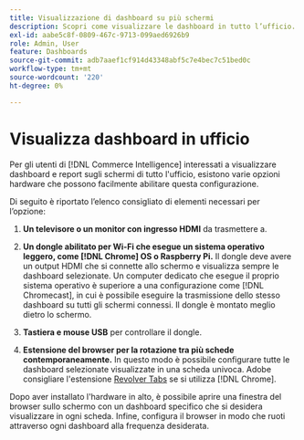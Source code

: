 ```yaml
---
title: Visualizzazione di dashboard su più schermi
description: Scopri come visualizzare le dashboard in tutto l’ufficio.
exl-id: aabe5c8f-0809-467c-9713-099aed6926b9
role: Admin, User
feature: Dashboards
source-git-commit: adb7aaef1cf914d43348abf5c7e4bec7c51bed0c
workflow-type: tm+mt
source-wordcount: '220'
ht-degree: 0%

---
```


# Visualizza dashboard in ufficio

Per gli utenti di [!DNL Commerce Intelligence] interessati a visualizzare dashboard e report sugli schermi di tutto l&#39;ufficio, esistono varie opzioni hardware che possono facilmente abilitare questa configurazione.

Di seguito è riportato l’elenco consigliato di elementi necessari per l’opzione:

1. **Un televisore o un monitor con ingresso HDMI** da trasmettere a.

1. **Un dongle abilitato per Wi-Fi che esegue un sistema operativo leggero, come [!DNL Chrome] OS o Raspberry Pi.** Il dongle deve avere un output HDMI che si connette allo schermo e visualizza sempre le dashboard selezionate. Un computer dedicato che esegue il proprio sistema operativo è superiore a una configurazione come [!DNL Chromecast], in cui è possibile eseguire la trasmissione dello stesso dashboard su tutti gli schermi connessi. Il dongle è montato meglio dietro lo schermo.

1. **Tastiera e mouse USB** per controllare il dongle.

1. **Estensione del browser per la rotazione tra più schede contemporaneamente.** In questo modo è possibile configurare tutte le dashboard selezionate visualizzate in una scheda univoca. Adobe consigliare l&#39;estensione [Revolver Tabs](https://chrome.google.com/webstore/detail/revolver-tabs/dlknooajieciikpedpldejhhijacnbda?hl=en) se si utilizza [!DNL Chrome].

Dopo aver installato l&#39;hardware in alto, è possibile aprire una finestra del browser sullo schermo con un dashboard specifico che si desidera visualizzare in ogni scheda. Infine, configura il browser in modo che ruoti attraverso ogni dashboard alla frequenza desiderata.
